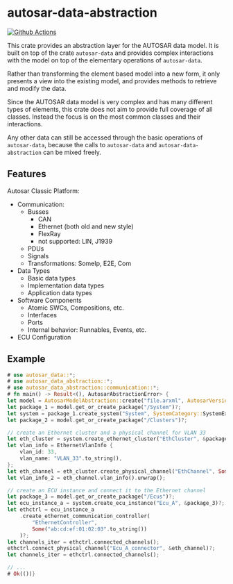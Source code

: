 # autosar-data-abstraction

[![Github Actions](https://github.com/DanielT/autosar-data-abstraction/actions/workflows/CI.yml/badge.svg)](https://github.com/DanielT/autosar-data-abstraction/actions)

This crate provides an abstraction layer for the AUTOSAR data model.
It is built on top of the crate `autosar-data` and provides complex interactions with
the model on top of the elementary operations of `autosar-data`.

Rather than transforming the element based model into a new form, it only presents a
view into the existing model, and provides methods to retrieve and modify the data.

Since the AUTOSAR data model is very complex and has many different types of elements,
this crate does not aim to provide full coverage of all classes.
Instead the focus is on the most common classes and their interactions.

Any other data can still be accessed through the basic operations of `autosar-data`, because the
calls to `autosar-data` and `autosar-data-abstraction` can be mixed freely.

## Features

Autosar Classic Platform:
- Communication:
  - Busses
    - CAN
    - Ethernet (both old and new style)
    - FlexRay
    - not supported: LIN, J1939
  - PDUs
  - Signals
  - Transformations: SomeIp, E2E, Com
- Data Types
  - Basic data types
  - Implementation data types
  - Application data types
- Software Components
  - Atomic SWCs, Compositions, etc.
  - Interfaces
  - Ports
  - Internal behavior: Runnables, Events, etc.
- ECU Configuration

## Example

```rust
# use autosar_data::*;
# use autosar_data_abstraction::*;
# use autosar_data_abstraction::communication::*;
# fn main() -> Result<(), AutosarAbstractionError> {
let model = AutosarModelAbstraction::create("file.arxml", AutosarVersion::Autosar_00049);
let package_1 = model.get_or_create_package("/System")?;
let system = package_1.create_system("System", SystemCategory::SystemExtract)?;
let package_2 = model.get_or_create_package("/Clusters")?;

// create an Ethernet cluster and a physical channel for VLAN 33
let eth_cluster = system.create_ethernet_cluster("EthCluster", &package_2)?;
let vlan_info = EthernetVlanInfo {
    vlan_id: 33,
    vlan_name: "VLAN_33".to_string(),
};
let eth_channel = eth_cluster.create_physical_channel("EthChannel", Some(&vlan_info))?;
let vlan_info_2 = eth_channel.vlan_info().unwrap();

// create an ECU instance and connect it to the Ethernet channel
let package_3 = model.get_or_create_package("/Ecus")?;
let ecu_instance_a = system.create_ecu_instance("Ecu_A", &package_3)?;
let ethctrl = ecu_instance_a
    .create_ethernet_communication_controller(
        "EthernetController",
        Some("ab:cd:ef:01:02:03".to_string())
    )?;
let channels_iter = ethctrl.connected_channels();
ethctrl.connect_physical_channel("Ecu_A_connector", &eth_channel)?;
let channels_iter = ethctrl.connected_channels();

// ...
# Ok(())}
```
